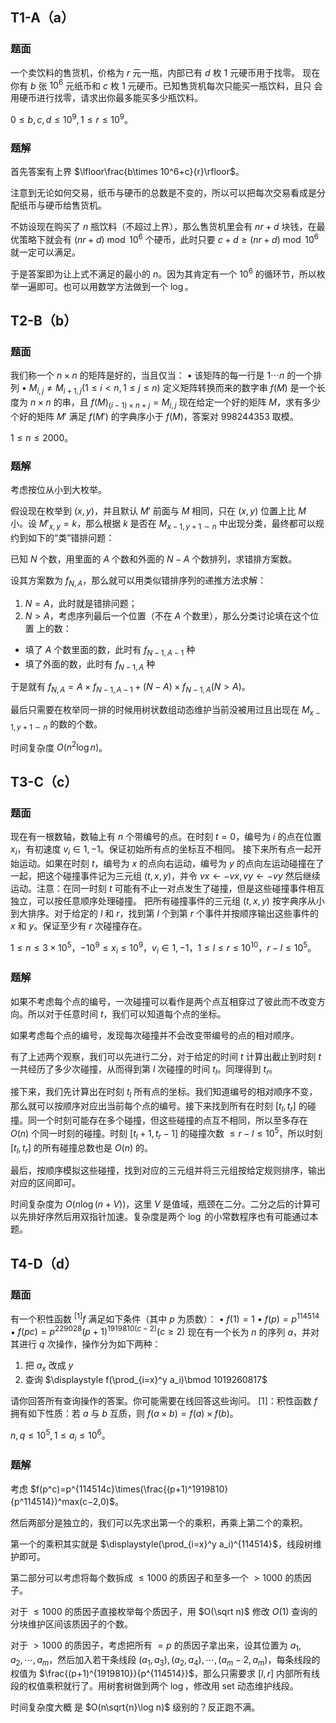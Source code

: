 ## T1-A（a）

### 题面

一个卖饮料的售货机，价格为 $r$ 元一瓶，内部已有 $d$ 枚 $1$ 元硬币用于找零。
现在你有 $b$ 张 $10^6$ 元纸币和 $c$ 枚 $1$ 元硬币。已知售货机每次只能买一瓶饮料，且只
会用硬币进行找零，请求出你最多能买多少瓶饮料。

$0\leq b,c,d\leq 10^9,1\leq r\leq10^9$。

### 题解

首先答案有上界 $\lfloor\frac{b\times 10^6+c}{r}\rfloor$。

注意到无论如何交易，纸币与硬币的总数是不变的，所以可以把每次交易看成是分配纸币与硬币给售货机。

不妨设现在购买了 $n$ 瓶饮料（不超过上界），那么售货机里会有 $nr+d$ 块钱，在最优策略下就会有 $(nr+d) \bmod 10^6$ 个硬币，此时只要 $c+d\geq (nr + d)\bmod10^6$ 就一定可以满足。

于是答案即为让上式不满足的最小的 $n$。因为其肯定有一个 $10^6$ 的循环节，所以枚举一遍即可。也可以用数学方法做到一个 $\log$。

## T2-B（b）

### 题面

我们称一个 $n\times n$ 的矩阵是好的，当且仅当：
• 该矩阵的每一行是 $1\cdots n$ 的一个排列
• $M_{i,j}\not=M_{i+1,j}(1\leq i<n,1\leq j\leq n)$
定义矩阵转换而来的数字串 $f(M)$ 是一个长度为 $n\times n$ 的串，且 $f(M)_{(i−1)\times n+j}=M_{i,j}$
现在给定一个好的矩阵 $M$，求有多少个好的矩阵 $M'$ 满足 $f(M')$ 的字典序小于 $f(M)$，答案对 $998244353$ 取模。

$1\leq n\leq2000$。

### 题解

考虑按位从小到大枚举。

假设现在枚举到 $(x,y)$，并且默认 $M'$ 前面与 $M$ 相同，只在 $(x,y)$ 位置上比 $M$ 小。设 $M'_{x,y}=k$，那么根据 $k$ 是否在 $M_{x−1,y+1\sim n}$ 中出现分类，最终都可以规约到如下的“类”错排问题：

已知 $N$ 个数，用里面的 $A$ 个数和外面的 $N−A$ 个数排列，求错排方案数。

设其方案数为 $f_{N,A}$，那么就可以用类似错排序列的递推方法求解：

1.   $N=A$，此时就是错排问题；
2.   $N>A$，考虑序列最后一个位置（不在 $A$ 个数里），那么分类讨论填在这个位置 上的数：

-   填了 $A$ 个数里面的数，此时有 $f_{N−1,A−1}$ 种
-   填了外面的数，此时有 $f_{N−1,A}$ 种

于是就有 $f_{N,A}=A\times f_{N−1,A−1}+(N−A)\times  f_{N−1,A}(N > A)$。

最后只需要在枚举同一排的时候用树状数组动态维护当前没被用过且出现在 $M_{x−1,y+1\sim n}$ 的数的个数。

时间复杂度 $O(n^2\log n)$。

## T3-C（c）

### 题面

现在有一根数轴，数轴上有 $n$ 个带编号的点。在时刻 $t=0$，编号为 $i$ 的点在位置 $x_i$，有初速度 $v_i\in{1,−1}$。保证初始所有点的坐标互不相同。
接下来所有点一起开始运动。如果在时刻 $t$，编号为 $x$ 的点向右运动，编号为 $y$ 的点向左运动碰撞在了一起，把这个碰撞事件记为三元组 $(t,x,y)$，并令 $vx\leftarrow−vx,vy\leftarrow−vy$ 然后继续运动。注意：在同一时刻 $t$ 可能有不止一对点发生了碰撞，但是这些碰撞事件相互独立，可以按任意顺序处理碰撞。
把所有碰撞事件的三元组 $(t,x,y)$ 按字典序从小到大排序。对于给定的 $l$ 和 $r$，找到第 $l$ 个到第 $r$ 个事件并按顺序输出这些事件的 $x$ 和 $y$。保证至少有 $r$ 次碰撞存在。

$1\leq n\leq3\times10^5$，$−10^9\leq x_i\leq10^9$，$v_i\in{1,−1}$，$1\leq l\leq r\leq10^{10}$，$r−l\leq 10^5$。

### 题解

如果不考虑每个点的编号，一次碰撞可以看作是两个点互相穿过了彼此而不改变方向。所以对于任意时间 $t$，我们可以知道每个点的坐标。

如果考虑每个点的编号，发现每次碰撞并不会改变带编号的点的相对顺序。

有了上述两个观察，我们可以先进行二分，对于给定的时间 $t$ 计算出截止到时刻 $t$ 一共经历了多少次碰撞，从而得到第 $l$ 次碰撞的时间 $t_l$。同理得到 $t_r$。

接下来，我们先计算出在时刻 $t_l$ 所有点的坐标。我们知道编号的相对顺序不变，那么就可以按顺序对应出当前每个点的编号。接下来找到所有在时刻 $[t_l,t_r]$ 的碰撞。同一个时刻可能存在多个碰撞，但这些碰撞的点互不相同，所以至多存在 $O(n)$ 个同一时刻的碰撞。时刻 $[t_l+1,t_r−1]$ 的碰撞次数 $\leq r−l\leq 10^5$，所以时刻 $[t_l,t_r]$ 的所有碰撞总数也是 $O(n)$ 的。

最后，按顺序模拟这些碰撞，找到对应的三元组并将三元组按给定规则排序，输出对应的区间即可。

时间复杂度为 $O(n\log(n+V))$，这里 $V$ 是值域，瓶颈在二分。二分之后的计算可以先排好序然后用双指针加速。复杂度是两个 $\log$ 的小常数程序也有可能通过本题。

## T4-D（d）

### 题面

有一个积性函数 $^{[1]}f$ 满足如下条件（其中 $p$ 为质数）：
• $f(1)=1$
• $f(p)=p^{114514}$
• $f(pc)=p^{229028}(p+1)^{1919810(c−2)}(c\geq 2)$
现在有一个长为 $n$ 的序列 $a$，并对其进行 $q$ 次操作，操作分为如下两种：

1. 把 $a_x$ 改成 $y$
2. 查询 $\displaystyle f(\prod_{i=x}^y a_i)\bmod 1019260817$

请你回答所有查询操作的答案。你可能需要在线回答这些询问。
$[1]$：积性函数 $f$ 拥有如下性质：若 $a$ 与 $b$ 互质，则 $f(a\times b)=f(a)\times f(b)$。

$n,q\leq 10^5,1\leq a_i\leq10^6$。

### 题解

考虑 $f(p^c)=p^{114514c}\times(\frac{(p+1)^1919810}{p^114514})^max(c−2,0)$。

然后两部分是独立的，我们可以先求出第一个的乘积，再乘上第二个的乘积。

第一个的乘积其实就是 $\displaystyle(\prod_{i=x}^y a_i)^{114514}$，线段树维护即可。

第二部分可以考虑将每个数拆成 $\leq1000$ 的质因子和至多一个 $>1000$ 的质因子。

对于 $\leq1000$ 的质因子直接枚举每个质因子，用 $O(\sqrt n)$ 修改 $O(1)$ 查询的分块维护区间该质因子的个数。

对于 $>1000$ 的质因子，考虑把所有 $=p$ 的质因子拿出来，设其位置为 $a_1,a_2,\cdots,a_m$，然后加入若干条线段 $(a_1,a_3),(a_2,a_4),\cdots,(a_m−2, a_m)$，每条线段的权值为 $\frac{(p+1)^{1919810}}{p^{114514}}$，那么只需要求 $[l,r]$ 内部所有线段的权值乘积就行了。用树套树做到两个 $\log$，修改用 $\text{set}$ 动态维护线段。

时间复杂度大概 是 $O(n\sqrt{n}\log n)$ 级别的？反正跑不满。